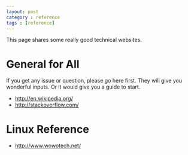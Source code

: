 ```yaml
---
layout: post
category : reference
tags : [reference]
---
```


This page shares some really good technical websites.

# General for All

If you get any issue or question, please go here first.
They will give you wonderful inputs. Or it would give you a guide to start.

* http://en.wikipedia.org/
* http://stackoverflow.com/

# Linux Reference

* http://www.wowotech.net/
